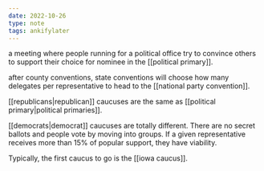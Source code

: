 ```yaml
---
date: 2022-10-26
type: note
tags: ankifylater
---
```


a meeting where people running for a political office try to convince others to support their choice for nominee in the [[political primary]].

after county conventions, state conventions will choose how many delegates per representative to head to the [[national party convention]].

[[republicans|republican]] caucuses are the same as [[political primary|political primaries]].

[[democrats|democrat]] caucuses are totally different. There are no secret ballots and people vote by moving into groups. If a given representative receives more than 15% of popular support, they have viability.

Typically, the first caucus to go is the [[iowa caucus]].
